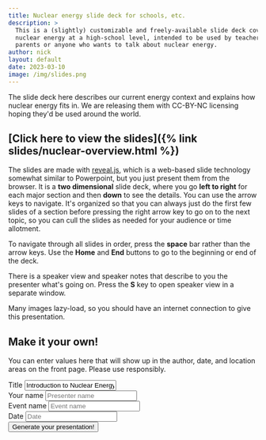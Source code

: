 ```yaml
---
title: Nuclear energy slide deck for schools, etc.
description: > 
  This is a (slightly) customizable and freely-available slide deck covering
  nuclear energy at a high-school level, intended to be used by teachers or
  parents or anyone who wants to talk about nuclear energy.
author: nick
layout: default
date: 2023-03-10
image: /img/slides.png
---
```

<div class="row">
<div class="col-md-12" markdown="1">

The slide deck here describes our current energy context and explains how
nuclear energy fits in. We are releasing them with CC-BY-NC licensing hoping
they'd be used around the world.

<h2 class="text-center" markdown="1">[Click here to view the slides]({% link slides/nuclear-overview.html %})</h2>

The slides are made with [reveal.js](https://revealjs.com), which is a web-based
slide technology somewhat similar to Powerpoint, but you just present them from
the browser. It is a **two dimensional** slide deck, where you go **left to
right** for each major section and then
**down** to see the details. You can use the arrow keys to navigate. It's
organized so that you can always just do the first few slides of a section
before pressing the right arrow key to go on to the next topic, so you can cull
the slides as needed for your audience or time allotment.

To navigate through all slides in order, press the **space** bar rather than the
arrow keys. Use the **Home** and **End** buttons to go to the beginning or end of
the deck.

There is a speaker view and speaker notes that describe to you the presenter what's
going on. Press the **S** key to open speaker view in a separate window.

Many images lazy-load, so you should have an internet connection to give this presentation.

## Make it your own!
You can enter values here that will show up in the author, date, and location 
areas on the front page. Please use responsibly. 

<div class="row">
<div class="col-3 col-lg-6">
<label for="ptitle" class="form-label">Title</label>
<input type="text" value="Introduction to Nuclear Energy" class="form-control" id="ptitle">
</div>
<div class="col-3 col-lg-6">
<label for="presenter" class="form-label">Your name</label>
<input type="text" value="" placeholder="Presenter name" class="form-control" id="presenter">
</div>
<div class="col-3 col-lg-6">
<label for="event-name" class="form-label">Event name</label>
<input type="text" value="" placeholder="Event name" class="form-control" id="event">
</div>
<div class="col-3 col-lg-6">
<label for="date" class="form-label">Date</label>
<input type="text" value="" placeholder="Date" class="form-control" id="date">
</div>
</div>
<button onclick="copySettingsToClipboard()">Generate your presentation!</button>

<script>

let event=document.getElementById("event");
let presenter=document.getElementById('presenter')
let date=document.getElementById('date')
let title=document.getElementById('ptitle')


function setInputVals() {
  // These can all be passed in as query params
  const input = new URLSearchParams(window.location.search);
  event.value = input.get("event") || event;
  presenter.value = input.get("presenter") || "";
  date.value = input.get("date") || "";
  title.value = input.get("title") || "";
}

function copySettingsToClipboard() {
  let params = new URLSearchParams([
    ["event", event.value], 
    ["presenter", presenter.value],
    ["date", date.value],
    ["title", title.value],
  ]);

  let text = new URL(`${location.protocol + '//' + location.host}` + '/slides/nuclear-overview.html' + `?${params}`);
  window.location = text;
}
</script>

</div>
</div>


